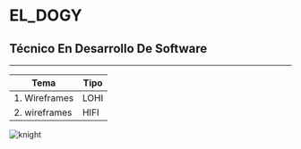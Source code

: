 # EL_DOGY
## Técnico En Desarrollo De Software
---

| Tema | Tipo |
|---------|-------|
|1. Wireframes | LOHI |
|2. wireframes | HIFI |

![knight](http://tinyurl.com/56b94kkp)
